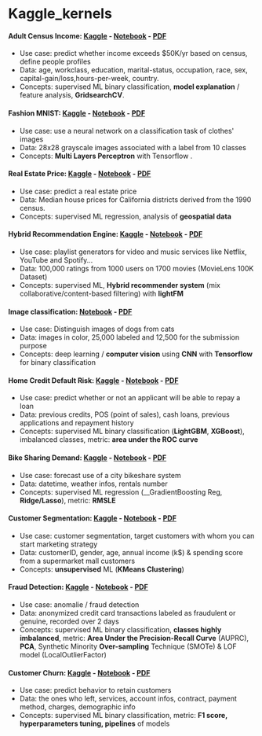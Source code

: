 # Kaggle_kernels


#### Adult Census Income: [Kaggle](https://www.kaggle.com/obrunet/adult-census-income) - [Notebook](https://github.com/obrunet/Kaggle_kernels/blob/master/Adult%20Census%20Income/Adult%20Census%20Income.ipynb) - [PDF](https://github.com/obrunet/Kaggle_kernels/blob/master/Adult%20Census%20Income/Adult%20Census%20Income.pdf)
* Use case: predict whether income exceeds $50K/yr based on census, define people profiles
* Data: age, workclass, education, marital-status, occupation, race, sex, capital-gain/loss,hours-per-week, country.
* Concepts: supervised ML binary classification, __model explanation__ / feature analysis, __GridsearchCV__. 

#### Fashion MNIST: [Kaggle](https://www.kaggle.com/obrunet/fashion-mnist) - [Notebook](https://github.com/obrunet/Kaggle_kernels/blob/master/Fashion%20MNIST/Kaggle/fashion_mnist.ipynb) - [PDF](https://github.com/obrunet/Kaggle_kernels/blob/master/Fashion%20MNIST/Kaggle/fashion_mnist.pdf)
* Use case: use a neural network on a classification task of clothes' images
* Data: 28x28 grayscale images associated with a label from 10 classes
* Concepts: __Multi Layers Perceptron__ with Tensorflow . 

#### Real Estate Price: [Kaggle](https://www.kaggle.com/obrunet/california-housing-prices) - [Notebook](https://github.com/obrunet/Kaggle_kernels/blob/master/Real-Estate-Price/California%20Housing%20Prices.ipynb) - [PDF](https://github.com/obrunet/Kaggle_kernels/blob/master/Real-Estate-Price/California%20Housing%20Prices.pdf)
* Use case: predict a real estate price
* Data: Median house prices for California districts derived from the 1990 census.
* Concepts: supervised ML regression, analysis of __geospatial data__ 

#### Hybrid Recommendation Engine: [Kaggle](https://www.kaggle.com/obrunet/recommandation-system) - [Notebook](https://github.com/obrunet/Kaggle_kernels/blob/master/recommendation/Kaggle/Hybrid_Recommendation_Engine.ipynb) - [PDF](https://github.com/obrunet/Kaggle_kernels/blob/master/recommendation/Hybrid_Recommendation_Engine.pdf)
* Use case: playlist generators for video and music services like Netflix, YouTube and Spotify...
* Data: 100,000 ratings from 1000 users on 1700 movies (MovieLens 100K Dataset)
* Concepts: supervised ML, __Hybrid recommender system__ (mix collaborative/content-based filtering) with __lightFM__

#### Image classification: [Notebook]() - [PDF]()
* Use case: Distinguish images of dogs from cats
* Data: images in color, 25,000 labeled and 12,500 for the submission purpose
* Concepts: deep learning / __computer vision__ using __CNN__ with __Tensorflow__ for binary classification

#### Home Credit Default Risk: [Kaggle](https://www.kaggle.com/obrunet/home-credit-default-risk) - [Notebook](https://github.com/obrunet/Kaggle_kernels/blob/master/Home-Credit/Kaggle/Home_credit_default_risk.ipynb) - [PDF](https://github.com/obrunet/Kaggle_kernels/blob/master/Home-Credit/Kaggle/Home_credit_default_risk.pdf)
* Use case: predict whether or not an applicant will be able to repay a loan
* Data: previous credits, POS (point of sales), cash loans, previous applications and repayment history
* Concepts: supervised ML binary classification (__LightGBM__, __XGBoost__), imbalanced classes, metric: __area under the ROC curve__

#### Bike Sharing Demand: [Kaggle](https://www.kaggle.com/obrunet/bike-sharing-demand) - [Notebook](https://github.com/obrunet/Kaggle_kernels/blob/master/Bike-Sharing/Kaggle/Bike_sharing.ipynb) - [PDF](https://github.com/obrunet/Kaggle_kernels/blob/master/Bike-Sharing/Kaggle/Bike_sharing.pdf)
* Use case: forecast use of a city bikeshare system
* Data: datetime, weather infos, rentals number
* Concepts: supervised ML regression (__GradientBoosting Reg, __Ridge/Lasso__), metric: __RMSLE__

#### Customer Segmentation: [Kaggle](https://www.kaggle.com/obrunet/customer-segmentation-k-means-analysis) - [Notebook](https://github.com/obrunet/Kaggle_kernels/blob/master/Fraud%20Detection/Fraud-Detection.ipynb) - [PDF](https://github.com/obrunet/Kaggle_kernels/blob/master/Fraud%20Detection/Fraud-Detection.pdf)
* Use case: customer segmentation, target customers with whom you can start marketing strategy
* Data: customerID, gender, age, annual income (k$) &	spending score from a supermarket mall customers
* Concepts: __unsupervised__ ML (__KMeans Clustering__)

#### Fraud Detection: [Kaggle](https://www.kaggle.com/obrunet/credit-card-fraud-detection) - [Notebook](https://github.com/obrunet/Kaggle_kernels/blob/master/Customer%20Segmentation%20-%20K-Means%20Analysis/k_means.ipynb) - [PDF](https://github.com/obrunet/Kaggle_kernels/blob/master/Customer%20Segmentation%20-%20K-Means%20Analysis/k_means.pdf)
* Use case: anomalie / fraud detection
* Data: anonymized credit card transactions labeled as fraudulent or genuine, recorded over 2 days
* Concepts: supervised ML binary classification, __classes highly imbalanced__, metric: __Area Under the Precision-Recall Curve__ (AUPRC), __PCA__, Synthetic Minority __Over-sampling__ Technique (SMOTe) & LOF model (LocalOutlierFactor)

#### Customer Churn: [Kaggle](https://www.kaggle.com/obrunet/customer-churn) - [Notebook](https://github.com/obrunet/Kaggle_kernels/blob/master/Customer-Churn/01-Customer-churn_completed.ipynb) - [PDF](https://github.com/obrunet/Kaggle_kernels/blob/master/Customer-Churn/Customer-churn.pdf)
* Use case: predict behavior to retain customers
* Data: the ones who left, services, account infos, contract, payment method, charges, demographic info
* Concepts: supervised ML binary classification, metric: __F1 score, hyperparameters tuning, pipelines__ of models
